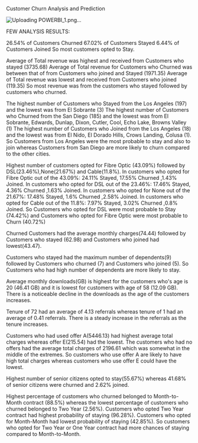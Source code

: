 Customer Churn Analysis and Prediction
 
![Uploading POWERBI_1.png…]()

FEW ANALYSIS RESULTS:
 
26.54% of Customers Churned
67.02% of Customers Stayed
6.44% of Customers Joined
So most customers opted to Stay.

Average of Total revenue was highest and received from Customers who stayed (3735.68)
Average of Total revenue for Customers who Churned was between that of from Customers who joined and Stayed (1971.35)
Average of Total revenue was lowest and received from Customers who joined (119.35)
So most revenue was from the customers who stayed followed by customers who churned.

The highest number of Customers who Stayed from the Los Angeles (197) and the lowest was from El Sobrante (3)
The highest number of Customers who Churned from the San Diego (185) and the lowest was from El Sobrante, Edwards, Dunlap, Dixon, Cutler, Cool, Echo Lake, Browns Valley (1)
The highest number of Customers who Joined from the Los Angeles (18) and the lowest was from El Nido, El Dorado Hills, Crows Landing, Colusa (1).
So Customers from Los Angeles were the most probable to stay and also to join whereas Customers from San Diego are more likely to churn compared to the other cities.

Highest number of customers opted for Fibre Optic (43.09%) followed by DSL(23.46%),None(21.67%) and Cable(11.8%).
In customers who opted for Fibre Optic out of the 43.09%: 24.11% Stayed, 17.55% Churned ,1.43% Joined.
In customers who opted for DSL out of the 23.46%: 17.46% Stayed, 4.36% Churned ,1.63% Joined.
In customers who opted for None out of the 21.67%: 17.48% Stayed, 1.6% Churned ,2.58% Joined.
In customers who opted for Cable out of the 11.8%: 7.97% Stayed, 3.02% Churned ,0.8% Joined.
So Customers who opted for DSL were most probable to Stay (74.42%) and Customers who opted for Fibre Optic were most probable to Churn (40.72%)

Churned Customers had the average monthly charges(74.44) followed by Customers who stayed (62.98) and Customers who joined had lowest(43.47).

Customers who stayed had the maximum number of dependents(9) followed by Customers who churned (7) and Customers who joined (5).
So Customers who had high number of dependents are more likely to stay.

Average monthly downloads(GB) is highest for the customers who's age is 20 (46.41 GB) and it is lowest for customers with age of 58 (12.09 GB). There is a noticeable decline in the downloads as the age of the customers increases.

Tenure of 72 had an average of 4.13 referrals whereas tenure of 1 had an average of 0.41 referrals. There is a steady increase in the referrals as the tenure increases.

Customers who had used offer A(5446.13) had highest average total charges whereas offer E(215.54) had the lowest.
The customers who had no offers had the average total charges of 2196.61 which was somewhat in the middle of the extremes. 
So customers who use offer A are likely to have high total charges whereas customers who use offer E could have the lowest.

Highest number of senior citizens opted to stay(55.67%) whereas 41.68% of senior citizens were churned and 2.62% joined.

Highest percentage of customers who churned belonged to Month-to-Month contract (88.5%) whereas the lowest percentage of customers who churned belonged to Two Year (2.56%).
Customers who opted Two Year contract had highest probability of staying (96.28%).
Customers who opted for Month-Month had lowest probability of staying (42.85%).
So customers who opted for Two Year or One Year contract had more chances of staying compared to Month-to-Month.
